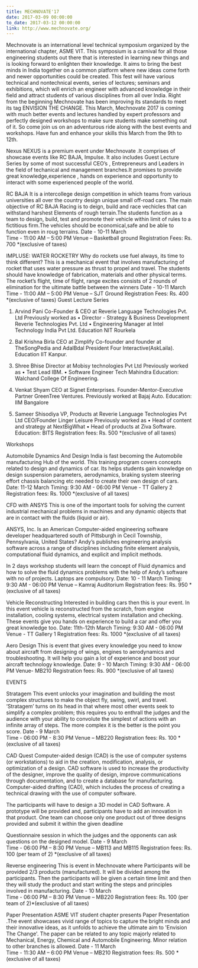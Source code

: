 ```yaml
---
title: MECHNOVATE'17
date: 2017-03-09 00:00:00
to_date: 2017-03-12 00:00:00
link: http://www.mechnovate.org/
---
```


Mechnovate is an international level technical symposium organized by the international chapter, ASME VIT. This symposium is a carnival for all those engineering students out there that is interested in learning new things and is looking forward to enlighten their knowledge. It aims to bring the best minds in India together on a common platform where new ideas come forth and newer opportunities could be created. This fest will have various technical and nontechnical events, series of lectures; seminars and exhibitions, which will enrich an engineer with advanced knowledge in their field and attract students of various disciplines from all over India. Right from the beginning Mechnovate has been improving its standards to meet its tag ENVISION THE CHANGE. This March, Mechnovate 2017 is coming with much better events and lectures handled by expert professors and perfectly designed workshops to make sure students make something out of it. So come join us on an adventurous ride along with the best events and workshops. Have fun and enhance your skills this March from the 9th to 12th.

Nexus
NEXUS is a premium event under Mechnovate .It comprises of showcase events like RC BAJA, Impulse. It also includes Guest Lecture Series by some of most successful CEO’s , Entrepreneurs and Leaders in the field of techanical and management branches.It promises to provide great knowledge,experience , hands on experience and opportunity to interact with some experienced people of the world. 

RC BAJA
It is a intercollege design competition in which teams from various universities all over the country design unique small off-road cars. The main objective of RC BAJA Racing is to deign, build and race vechicles that can withstand harshest Elements of rough terrain.The students function as a team to design, build, test and promote their vehicle within limit of rules to a fictitious firm.The vehicles should be economical,safe and be able to function even in roug terrains.
Date - 10-11 March   
Time - 11:00 AM – 5:00 PM
Venue – Basketball ground
Registration Fees: Rs. 700 *(exclusive of taxes) 

IMPLUSE: WATER ROCKETRY
Why do rockets use fuel always, its time to think different? This is a mechanical event that involves manufacturing of rocket that uses water pressure as thrust to propel and travel. The students should have knowledge of fabrication, materials and other physical terms. The rocket’s flight, time of flight, range excites consists of 2 rounds of elimination for the ultimate battle between the winners
Date - 10-11 March   
Time - 11:00 AM – 5:00 PM
Venue – SJT Ground
Registration Fees:  Rs. 400 *(exclusive of taxes) 
 Guest Lecture Series
1.	Arvind Pani
Co-Founder & CEO at Reverie Language Technologies Pvt. Ltd
Previously worked as 
•	Director - Strategy & Business Development  Reverie Technologies Pvt. Ltd
•	Engineering Manager at Intel Technology India Pvt Ltd.
Education NIT Rourkela 
2.	Bal Krishna Birla
CEO at Zimplify
Co-founder and founder at TheSongPedia and AdalBdal
President Four Interactive(AskLaila).
Education IIT Kanpur.
3.	Shree Bhise
Director at Mobisy technologies Pvt Ltd
Previously worked as
•	Test Lead IBM.
•	Software Engineer Tech Mahindra
Education: Walchand College Of Engineering.
4.	Venkat Shyam
CEO at Signet Enterprises.
Founder-Mentor-Executive Partner GreenTree Ventures.
Previously worked at Bajaj Auto.
Education: IIM Bangalore

5.	Sameer Shisodiya
VP, Products at Reverie Language Technologies Pvt Ltd
CEO/Founder Linger Leisure
Previously worked as
•	Head of content and strategy at NextBigWhat
•	Head of products at Ziva Software.
Education: BITS
Registration fees: Rs. 500 *(exclusive of all taxes)










Workshops

Automobile Dynamics And Design
India is fast becoming the Automobile manufacturing Hub of the world. This training program covers concepts related to design and dynamics of car. Its helps students gain knowledge on design suspension parameters, aerodynamics, braking system steering effort chassis balancing etc needed to create their own design of cars.
Date:   11-12 March
Timing:   9:30 AM - 06:00 PM
Venue - TT Gallery 2
Registration fees: Rs. 1000 *(exclusive of all taxes)



CFD with ANSYS
This is one of the important tools for solving the current industrial mechanical problems in machines and any dynamic objects that are in contact with the fluids (liquid or air). 

ANSYS, Inc. Is an American Computer-aided engineering software developer headquartered south of Pittsburgh in Cecil Township, Pennsylvania, United States? Andy’s publishes engineering analysis software across a range of disciplines including finite element analysis, computational fluid dynamics, and explicit and implicit methods.

In 2 days workshop students will learn the concept of Fluid dynamics and how to solve the fluid dynamics problems with the help of Andy’s software with no of projects. Laptops are compulsory.
Date:   10 - 11 March
Timing:   9:30 AM - 06:00 PM
Venue – Kamraj Auditorium
Registration fees: Rs. 950 *(exclusive of all taxes)



Vehicle Reconstructing
Interested in building cars then this is your event. In this event vehicle is reconstructed from the scratch, from engine installation, cooling systems, electrical system installation and checking. These events give you hands on experience to build a car and offer you great knowledge too.
Date:   11th-12th March
Timing:   9:30 AM - 06:00 PM
Venue - TT Gallery 1
Registration fees: Rs. 1000 *(exclusive of all taxes)


Aero Design
This is event that gives every knowledge you need to know about aircraft from designing of wings, engines to aerodynamics and troubleshooting. It will help you gain a lot of experience and boost your aircraft technology knowledge.
Date:   9 - 10 March
Timing:   9:30 AM - 06:00 PM
Venue- MB210
Registration fees: Rs. 900 *(exclusive of all taxes)




EVENTS

Stratagem
This event unlocks your imagination and building the most complex structures to make the object fly, swing, swirl, and travel. ‘Stratagem’ turns on its head in that where most other events seek to simplify a complex problem; this requires you to enthrall the judges and the audience with your ability to convolute the simplest of actions with an infinite array of steps. The more complex it is the better is the point you score.
Date - 9 March   
Time - 06:00 PM - 8:30 PM
Venue – MB220
Registration fees: Rs. 100 *(exclusive of all taxes)

CAD Quest
Computer-aided design (CAD) is the use of computer systems (or workstations) to aid in the creation, modification, analysis, or optimization of a design. CAD software is used to increase the productivity of the designer, improve the quality of design, improve communications through documentation, and to create a database for manufacturing. Computer-aided drafting (CAD), which includes the process of creating a technical drawing with the use of computer software.

The participants will have to design a 3D model in CAD Software. A prototype will be provided and, participants have to add an innovation in that product. One team can choose only one product out of three designs provided and submit it within the given deadline

Questionnaire session in which the judges and the opponents can ask questions on the designed model.
Date  - 9 March  
Time - 06:00 PM – 8:30 PM
Venue – MB113 and MB115
Registration fees: Rs. 100 (per team of 2) *(exclusive of all taxes)

Reverse engineering
This is event in Mechnovate where Participants will be provided 2/3 products (manufactured). It will be divided among the participants. Then the participants will be given a certain time limit and then they will study the product and start writing the steps and principles involved in manufacturing.
Date  - 10 March  
Time - 06:00 PM – 8:30 PM
Venue – MB220
Registration fees: Rs. 100 (per team of 2)*(exclusive of all taxes)   

Paper Presentation
ASME VIT student chapter presents Paper Presentation .The event showcases vivid range of topics to capture the bright minds and their innovative ideas, as it unfolds to achieve the ultimate aim to 'Envision The Change'. The paper can be related to any topic majorly related to Mechanical, Energy, Chemical and Automobile Engineering. Minor relation to other branches is allowed.
Date  - 11 March  
Time - 11:30 AM – 6:00 PM
Venue – MB210
Registration fees: Rs. 500 *(exclusive of all taxes)
